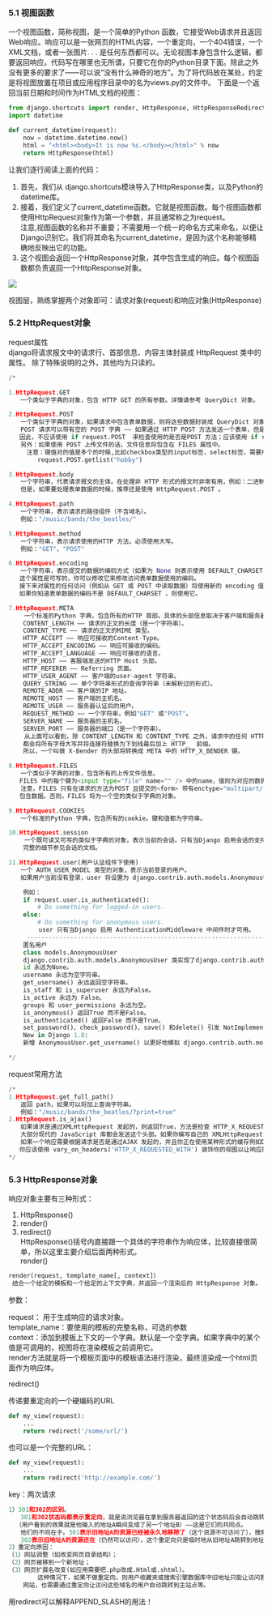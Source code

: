 ### 5.1 视图函数
一个视图函数，简称视图，是一个简单的Python 函数，它接受Web请求并且返回Web响应。响应可以是一张网页的HTML内容，一个重定向，一个404错误，一个XML文档，或者一张图片. . . 是任何东西都可以。无论视图本身包含什么逻辑，都要返回响应。代码写在哪里也无所谓，只要它在你的Python目录下面。除此之外没有更多的要求了——可以说“没有什么神奇的地方”。为了将代码放在某处，约定是将视图放置在项目或应用程序目录中的名为views.py的文件中。
下面是一个返回当前日期和时间作为HTML文档的视图：  


```py
from django.shortcuts import render, HttpResponse, HttpResponseRedirect, redirect
import datetime

def current_datetime(request):
    now = datetime.datetime.now()
    html = "<html><body>It is now %s.</body></html>" % now
    return HttpResponse(html)
```

让我们逐行阅读上面的代码：  
1. 首先，我们从 django.shortcuts模块导入了HttpResponse类，以及Python的datetime库。
2. 接着，我们定义了current_datetime函数。它就是视图函数。每个视图函数都使用HttpRequest对象作为第一个参数，并且通常称之为request。  
注意,视图函数的名称并不重要；不需要用一个统一的命名方式来命名，以便让Django识别它。我们将其命名为current_datetime，是因为这个名称能够精确地反映出它的功能。
3. 这个视图会返回一个HttpResponse对象，其中包含生成的响应。每个视图函数都负责返回一个HttpResponse对象。

![](https://hcdn1.luffycity.com/data/python-book/10102/08.jpg)  

视图层，熟练掌握两个对象即可：请求对象(request)和响应对象(HttpResponse)

### 5.2 HttpRequest对象
request属性  
django将请求报文中的请求行、首部信息、内容主体封装成 HttpRequest 类中的属性。 除了特殊说明的之外，其他均为只读的。  

```py
/*

1.HttpRequest.GET
　　一个类似于字典的对象，包含 HTTP GET 的所有参数。详情请参考 QueryDict 对象。

2.HttpRequest.POST
　　一个类似于字典的对象，如果请求中包含表单数据，则将这些数据封装成 QueryDict 对象。
　　POST 请求可以带有空的 POST 字典 —— 如果通过 HTTP POST 方法发送一个表单，但是表单中没有任何的数据，QueryDict 对象依然会被创建。
   因此，不应该使用 if request.POST  来检查使用的是否是POST 方法；应该使用 if request.method == "POST"
　　另外：如果使用 POST 上传文件的话，文件信息将包含在 FILES 属性中。
     注意：键值对的值是多个的时候,比如checkbox类型的input标签，select标签，需要用：
        request.POST.getlist("hobby")

3.HttpRequest.body
　　一个字符串，代表请求报文的主体。在处理非 HTTP 形式的报文时非常有用，例如：二进制图片、XML,Json等。
　　但是，如果要处理表单数据的时候，推荐还是使用 HttpRequest.POST 。

4.HttpRequest.path
　　一个字符串，表示请求的路径组件（不含域名）。
　　例如："/music/bands/the_beatles/"

5.HttpRequest.method
　　一个字符串，表示请求使用的HTTP 方法。必须使用大写。
　　例如："GET"、"POST"

6.HttpRequest.encoding
　　一个字符串，表示提交的数据的编码方式（如果为 None 则表示使用 DEFAULT_CHARSET 的设置，默认为 'utf-8'）。
   这个属性是可写的，你可以修改它来修改访问表单数据使用的编码。
   接下来对属性的任何访问（例如从 GET 或 POST 中读取数据）将使用新的 encoding 值。
   如果你知道表单数据的编码不是 DEFAULT_CHARSET ，则使用它。

7.HttpRequest.META
 　　一个标准的Python 字典，包含所有的HTTP 首部。具体的头部信息取决于客户端和服务器，下面是一些示例：
    CONTENT_LENGTH —— 请求的正文的长度（是一个字符串）。
    CONTENT_TYPE —— 请求的正文的MIME 类型。
    HTTP_ACCEPT —— 响应可接收的Content-Type。
    HTTP_ACCEPT_ENCODING —— 响应可接收的编码。
    HTTP_ACCEPT_LANGUAGE —— 响应可接收的语言。
    HTTP_HOST —— 客服端发送的HTTP Host 头部。
    HTTP_REFERER —— Referring 页面。
    HTTP_USER_AGENT —— 客户端的user-agent 字符串。
    QUERY_STRING —— 单个字符串形式的查询字符串（未解析过的形式）。
    REMOTE_ADDR —— 客户端的IP 地址。
    REMOTE_HOST —— 客户端的主机名。
    REMOTE_USER —— 服务器认证后的用户。
    REQUEST_METHOD —— 一个字符串，例如"GET" 或"POST"。
    SERVER_NAME —— 服务器的主机名。
    SERVER_PORT —— 服务器的端口（是一个字符串）。
 　　从上面可以看到，除 CONTENT_LENGTH 和 CONTENT_TYPE 之外，请求中的任何 HTTP 首部转换为 META 的键时，
    都会将所有字母大写并将连接符替换为下划线最后加上 HTTP_  前缀。
    所以，一个叫做 X-Bender 的头部将转换成 META 中的 HTTP_X_BENDER 键。

8.HttpRequest.FILES
　　一个类似于字典的对象，包含所有的上传文件信息。
   FILES 中的每个键为<input type="file" name="" /> 中的name，值则为对应的数据。
　　注意，FILES 只有在请求的方法为POST 且提交的<form> 带有enctype="multipart/form-data" 的情况下才会
   包含数据。否则，FILES 将为一个空的类似于字典的对象。

9.HttpRequest.COOKIES
　　一个标准的Python 字典，包含所有的cookie。键和值都为字符串。

10.HttpRequest.session
 　　一个既可读又可写的类似于字典的对象，表示当前的会话。只有当Django 启用会话的支持时才可用。
    完整的细节参见会话的文档。

11.HttpRequest.user(用户认证组件下使用)
　　一个 AUTH_USER_MODEL 类型的对象，表示当前登录的用户。
　　如果用户当前没有登录，user 将设置为 django.contrib.auth.models.AnonymousUser 的一个实例。你可以通过 is_authenticated() 区分它们。

    例如：
    if request.user.is_authenticated():
        # Do something for logged-in users.
    else:
        # Do something for anonymous users.
     　　user 只有当Django 启用 AuthenticationMiddleware 中间件时才可用。
     -------------------------------------------------------------------------------------
    匿名用户
    class models.AnonymousUser
    django.contrib.auth.models.AnonymousUser 类实现了django.contrib.auth.models.User 接口，但具有下面几个不同点：
    id 永远为None。
    username 永远为空字符串。
    get_username() 永远返回空字符串。
    is_staff 和 is_superuser 永远为False。
    is_active 永远为 False。
    groups 和 user_permissions 永远为空。
    is_anonymous() 返回True 而不是False。
    is_authenticated() 返回False 而不是True。
    set_password()、check_password()、save() 和delete() 引发 NotImplementedError。
    New in Django 1.8:
    新增 AnonymousUser.get_username() 以更好地模拟 django.contrib.auth.models.User。

*/
```

request常用方法

```py
/*
1.HttpRequest.get_full_path()
　　返回 path，如果可以将加上查询字符串。
　　例如："/music/bands/the_beatles/?print=true"
2.HttpRequest.is_ajax()
　　如果请求是通过XMLHttpRequest 发起的，则返回True，方法是检查 HTTP_X_REQUESTED_WITH 相应的首部是否是字符串'XMLHttpRequest'。
　　大部分现代的 JavaScript 库都会发送这个头部。如果你编写自己的 XMLHttpRequest 调用（在浏览器端），你必须手工设置这个值来让 is_ajax() 可以工作。
　　如果一个响应需要根据请求是否是通过AJAX 发起的，并且你正在使用某种形式的缓存例如Django 的 cache middleware，
   你应该使用 vary_on_headers('HTTP_X_REQUESTED_WITH') 装饰你的视图以让响应能够正确地缓存。
*/
```

### 5.3 HttpResponse对象
响应对象主要有三种形式：  
1. HttpResponse()  
2. render()  
3. redirect()  
HttpResponse()括号内直接跟一个具体的字符串作为响应体，比较直接很简单，所以这里主要介绍后面两种形式。  
render()  

```py
render(request, template_name[, context]）
 结合一个给定的模板和一个给定的上下文字典，并返回一个渲染后的 HttpResponse 对象。
```

参数：

request： 用于生成响应的请求对象。  
template_name：要使用的模板的完整名称，可选的参数  
context：添加到模板上下文的一个字典。默认是一个空字典。如果字典中的某个值是可调用的，视图将在渲染模板之前调用它。  
render方法就是将一个模板页面中的模板语法进行渲染，最终渲染成一个html页面作为响应体。  

redirect()

传递要重定向的一个硬编码的URL

```py
def my_view(request):
    ...
    return redirect('/some/url/')
```

也可以是一个完整的URL：

```py
def my_view(request):
    ...
    return redirect('http://example.com/')　
```

key：两次请求　

```py
1）301和302的区别。
　　301和302状态码都表示重定向，就是说浏览器在拿到服务器返回的这个状态码后会自动跳转到一个新的URL地址，这个地址可以从响应的Location首部中获取
  （用户看到的效果就是他输入的地址A瞬间变成了另一个地址B）——这是它们的共同点。
　　他们的不同在于。301表示旧地址A的资源已经被永久地移除了（这个资源不可访问了），搜索引擎在抓取新内容的同时也将旧的网址交换为重定向之后的网址；
　　302表示旧地址A的资源还在（仍然可以访问），这个重定向只是临时地从旧地址A跳转到地址B，搜索引擎会抓取新的内容而保存旧的网址。 SEO302好于301
2）重定向原因：
（1）网站调整（如改变网页目录结构）；
（2）网页被移到一个新地址；
（3）网页扩展名改变(如应用需要把.php改成.Html或.shtml)。
        这种情况下，如果不做重定向，则用户收藏夹或搜索引擎数据库中旧地址只能让访问客户得到一个404页面错误信息，访问流量白白丧失；再者某些注册了多个域名的
    网站，也需要通过重定向让访问这些域名的用户自动跳转到主站点等。
```

用redirect可以解释APPEND_SLASH的用法！
